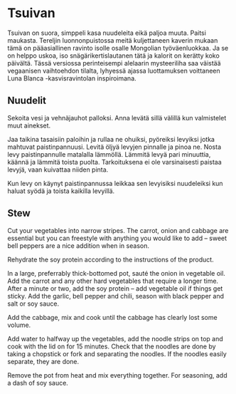 # Tsuivan

Tsuivan on suora, simppeli kasa nuudeleita eikä paljoa muuta. Paitsi maukasta. Tereljin luonnonpuistossa meitä kuljettaneen kaverin mukaan tämä on pääasiallinen ravinto isolle osalle Mongolian työväenluokkaa. Ja se on helppo uskoa, iso snägärikertislautanen tätä ja kalorit on kerätty koko päivältä. Tässä versiossa perinteisempi alelaarin mysteeriliha saa väistää vegaanisen vaihtoehdon tilalta, lyhyessä ajassa luottamuksen voittaneen Luna Blanca -kasvisravintolan inspiroimana.

## Nuudelit

Sekoita vesi ja vehnäjauhot palloksi. Anna levätä sillä välillä kun valmistelet muut ainekset.

Jaa taikina tasaisiin paloihin ja rullaa ne ohuiksi, pyöreiksi levyiksi jotka mahtuvat paistinpannuusi. Levitä öljyä levyjen pinnalle ja pinoa ne. Nosta levy paistinpannulle matalalla lämmöllä. Lämmitä levyä pari minuuttia, käännä ja lämmitä toista puolta. Tarkoituksena ei ole varsinaisesti paistaa levyjä, vaan kuivattaa niiden pinta.

Kun levy on käynyt paistinpannussa leikkaa sen levyisiksi nuudeleiksi kun haluat syödä ja toista kaikilla levyillä.

## Stew

Cut your vegetables into narrow stripes. The carrot, onion and cabbage are essential but you can freestyle with anything you would like to add – sweet bell peppers are a nice addition when in season.

Rehydrate the soy protein according to the instructions of the product.

In a large, preferrably thick-bottomed pot, sauté the onion in vegetable oil. Add the carrot and any other hard vegetables that require a longer time. After a minute or two, add the soy protein – add vegetable oil if things get sticky. Add the garlic, bell pepper and chili, season with black pepper and salt or soy sauce.

Add the cabbage, mix and cook until the cabbage has clearly lost some volume.

Add water to halfway up the vegetables, add the noodle strips on top and cook with the lid on for 15 minutes. Check that the noodles are done by taking a chopstick or fork and separating the noodles. If the noodles easily separate, they are done.

Remove the pot from heat and mix everything together. For seasoning, add a dash of soy sauce.

